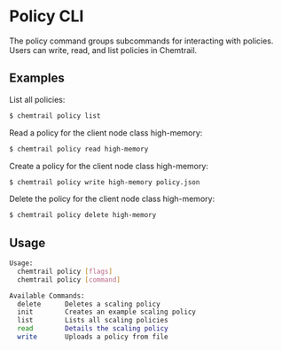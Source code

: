 # Policy CLI

The policy command groups subcommands for interacting with policies. Users can write, read, and list policies in Chemtrail.

## Examples

List all policies:
```bash
$ chemtrail policy list
```

Read a policy for the client node class high-memory:
```bash
$ chemtrail policy read high-memory
```

Create a policy for the client node class high-memory:
```bash
$ chemtrail policy write high-memory policy.json
```

Delete the policy for the client node class high-memory:
```bash
$ chemtrail policy delete high-memory
```

## Usage
```bash
Usage:
  chemtrail policy [flags]
  chemtrail policy [command]

Available Commands:
  delete      Deletes a scaling policy
  init        Creates an example scaling policy
  list        Lists all scaling policies
  read        Details the scaling policy
  write       Uploads a policy from file
```
